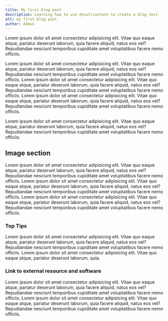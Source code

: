 ```yaml
---
title: My first blog post
description: Learning how to use @nuxt/content to create a blog test
alt: my first blog post
author: Admin
---
```


Lorem ipsum dolor sit amet consectetur adipisicing elit. Vitae quo eaque atque, pariatur deserunt laborum, quia facere aliquid, natus eos vel? Repudiandae nesciunt temporibus cupiditate amet voluptatibus facere nemo officiis.

Lorem ipsum dolor sit amet consectetur adipisicing elit. Vitae quo eaque atque, pariatur deserunt laborum, quia facere aliquid, natus eos vel? Repudiandae nesciunt temporibus cupiditate amet voluptatibus facere nemo officiis.
Lorem ipsum dolor sit amet consectetur adipisicing elit. Vitae quo eaque atque, pariatur deserunt laborum, quia facere aliquid, natus eos vel? Repudiandae nesciunt temporibus cupiditate amet voluptatibus facere nemo officiis.
Lorem ipsum dolor sit amet consectetur adipisicing elit. Vitae quo eaque atque, pariatur deserunt laborum, quia facere aliquid, natus eos vel? Repudiandae nesciunt temporibus cupiditate amet voluptatibus facere nemo officiis.

Lorem ipsum dolor sit amet consectetur adipisicing elit. Vitae quo eaque atque, pariatur deserunt laborum, quia facere aliquid, natus eos vel? Repudiandae nesciunt temporibus cupiditate amet voluptatibus facere nemo officiis.

    
## Image section

Lorem ipsum dolor sit amet consectetur adipisicing elit. Vitae quo eaque atque, pariatur deserunt laborum, quia facere aliquid, natus eos vel? Repudiandae nesciunt temporibus cupiditate amet voluptatibus facere nemo officiis.
Lorem ipsum dolor sit amet consectetur adipisicing elit. Vitae quo eaque atque, pariatur deserunt laborum, quia facere aliquid, natus eos vel? Repudiandae nesciunt temporibus cupiditate amet voluptatibus facere nemo officiis.
Lorem ipsum dolor sit amet consectetur adipisicing elit. Vitae quo eaque atque, pariatur deserunt laborum, quia facere aliquid, natus eos vel? Repudiandae nesciunt temporibus cupiditate amet voluptatibus facere nemo officiis.

### Top Tips


Lorem ipsum dolor sit amet consectetur adipisicing elit. Vitae quo eaque atque, pariatur deserunt laborum, quia facere aliquid, natus eos vel? Repudiandae nesciunt temporibus cupiditate amet voluptatibus facere nemo officiis.
Lorem ipsum dolor sit amet consectetur adipisicing elit. Vitae quo eaque atque, pariatur deserunt laborum, quia.
### Link to external resource and software

Lorem ipsum dolor sit amet consectetur adipisicing elit. Vitae quo eaque atque, pariatur deserunt laborum, quia facere aliquid, natus eos vel? Repudiandae nesciunt temporibus cupiditate amet voluptatibus facere nemo officiis.
Lorem ipsum dolor sit amet consectetur adipisicing elit. Vitae quo eaque atque, pariatur deserunt laborum, quia facere aliquid, natus eos vel? Repudiandae nesciunt temporibus cupiditate amet voluptatibus facere nemo officiis.

